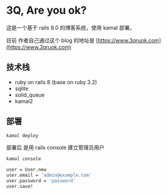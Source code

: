 # 3Q, Are you ok?



这是一个基于 rails 8.0 的博客系统，使用 kamal 部署。

目前 作者自己通过这个 blog 的地址是 [https://www.3qruok.com](https://www.3qruok.com)


## 技术栈

- ruby on rails 8 (base on ruby 3.2)
- sqlite
- solid_queue
- kamal2


## 部署

```bash
kamal deploy
```

部署后 是用 rails console 建立管理员用户

```bash
kamal console

user = User.new
user.email = 'admin@example.com'
user.password = 'password'
user.save!
```
